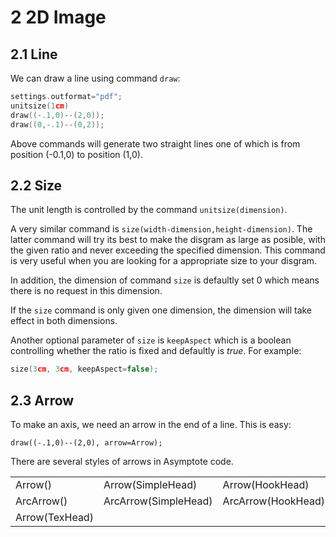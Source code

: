 # 2 2D Image

## 2.1 Line

We can draw a line using command `draw`:

```c
settings.outformat="pdf";
unitsize(1cm)
draw((-.1,0)--(2,0));
draw((0,-.1)--(0,2));
```

Above commands will generate two straight lines one of which is from position (-0.1,0) to position (1,0).

## 2.2 Size

The unit length is controlled by the command `unitsize(dimension)`. 

A very similar command is `size(width-dimension,height-dimension)`. The latter command will try its best to make the disgram as large as posible, with the given ratio and never exceeding the specified dimension. This command is very useful when you are looking for a appropriate size to your disgram.

In addition, the dimension of command `size` is defaultly set 0 which means there is no request in this dimension.

If the `size` command is only given one dimension, the dimension will take effect in both dimensions.

Another optional parameter of `size` is `keepAspect` which is a boolean controlling whether the ratio is fixed and defaultly is *true*. For example:

```c
size(3cm, 3cm, keepAspect=false);
```

## 2.3 Arrow

To make an axis, we need an arrow in the end of a line. This is easy:

```
draw((-.1,0)--(2,0), arrow=Arrow);
```

There are several styles of arrows in Asymptote code.

| | | |
| --- | --- | --- |
| Arrow() | Arrow(SimpleHead) | Arrow(HookHead) |
| ArcArrow() | ArcArrow(SimpleHead) | ArcArrow(HookHead) |
| Arrow(TexHead) | | |
